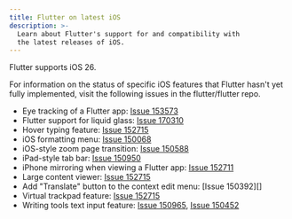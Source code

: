 ```yaml
---
title: Flutter on latest iOS
description: >-
  Learn about Flutter's support for and compatibility with
  the latest releases of iOS.
---
```


Flutter supports iOS 26.

For information on the status of specific iOS features
that Flutter hasn't yet fully implemented,
visit the following issues in the flutter/flutter repo.

* Eye tracking of a Flutter app: [Issue 153573][]
* Flutter support for liquid glass: [Issue 170310][]
* Hover typing feature: [Issue 152715][]
* iOS formatting menu: [Issue 150068][]
* iOS-style zoom page transition: [Issue 150588][]
* iPad-style tab bar: [Issue 150950][]
* iPhone mirroring when viewing a Flutter app: [Issue 152711][]
* Large content viewer: [Issue 152715][]
* Add "Translate" button to the context edit menu: [Issue 150392][]
* Virtual trackpad feature: [Issue 152715][]
* Writing tools text input feature: [Issue 150965][], [Issue 150452][]

[Issue 150068]: {{site.repo.flutter}}/flutter/flutter/issues/150068
[Issue 105392]: {{site.repo.flutter}}/flutter/flutter/issues/105392
[Issue 150452]: {{site.repo.flutter}}/flutter/flutter/issues/150452
[Issue 150588]: {{site.repo.flutter}}/flutter/flutter/issues/150588
[Issue 150950]: {{site.repo.flutter}}/flutter/flutter/issues/150590
[Issue 150965]: {{site.repo.flutter}}/flutter/flutter/issues/150965
[Issue 152711]: {{site.repo.flutter}}/flutter/flutter/issues/152711
[Issue 152715]: {{site.repo.flutter}}/flutter/flutter/issues/152715
[Issue 153573]: {{site.repo.flutter}}/flutter/flutter/issues/153573
[Issue 170310]: {{site.repo.flutter}}/flutter/flutter/issues/170310
